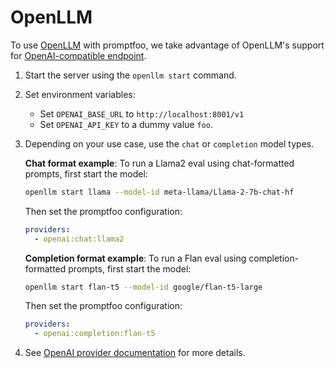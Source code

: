 # OpenLLM

To use [OpenLLM](https://github.com/bentoml/OpenLLM) with promptfoo, we take advantage of OpenLLM's support for [OpenAI-compatible endpoint](https://colab.research.google.com/github/bentoml/OpenLLM/blob/main/examples/openllm-llama2-demo/openllm_llama2_demo.ipynb#scrollTo=0G5clTYV_M8J&line=3&uniqifier=1).

1. Start the server using the `openllm start` command.

2. Set environment variables:

   - Set `OPENAI_BASE_URL` to `http://localhost:8001/v1`
   - Set `OPENAI_API_KEY` to a dummy value `foo`.

3. Depending on your use case, use the `chat` or `completion` model types.

   **Chat format example**:
   To run a Llama2 eval using chat-formatted prompts, first start the model:

   ```sh
   openllm start llama --model-id meta-llama/Llama-2-7b-chat-hf
   ```

   Then set the promptfoo configuration:

   ```yaml
   providers:
     - openai:chat:llama2
   ```

   **Completion format example**:
   To run a Flan eval using completion-formatted prompts, first start the model:

   ```sh
   openllm start flan-t5 --model-id google/flan-t5-large
   ```

   Then set the promptfoo configuration:

   ```yaml
   providers:
     - openai:completion:flan-t5
   ```

4. See [OpenAI provider documentation](/docs/providers/openai) for more details.
